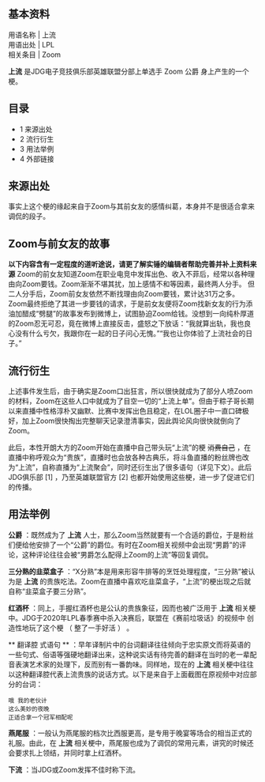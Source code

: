 **基本资料**  
---  
用语名称  |  上流   
用语出处  |  LPL   
相关条目  |  Zoom   
  
**上流** 是JDG电子竞技俱乐部英雄联盟分部上单选手  Zoom  公爵  身上产生的一个梗。

##  目录

  * 1  来源出处 
  * 2  流行衍生 
  * 3  用法举例 
  * 4  外部链接 

##  来源出处

事实上这个梗的缘起来自于Zoom与其前女友的感情纠葛，本身并不是很适合拿来调侃的段子。

Zoom与前女友的故事  
---  
**以下内容含有一定程度的道听途说，请更了解实锤的编辑者帮助完善并补上资料来源**
Zoom的前女友知道Zoom在职业电竞中发挥出色、收入不菲后，经常以各种理由向Zoom要钱。Zoom渐渐不堪其扰，加上感情不和等因素，最终两人分手。
但二人分手后，Zoom前女友依然不断找理由向Zoom要钱，累计达31万之多。Zoom最终拒绝了其进一步要钱的请求，于是前女友便将Zoom找新女友的行为添油加醋成“劈腿”的故事发布到微博上，试图胁迫Zoom给钱。没想到一向纯朴厚道的Zoom忍无可忍，竟在微博上直接反击，盛怒之下放话：“我就算出轨，我也良心没有什么亏欠，我跟你在一起的日子问心无愧。”“我也让你体验了上流社会的日子。”  
  
##  流行衍生

上述事件发生后，由于确实是Zoom口出狂言，所以很快就成为了部分人喷Zoom的材料，Zoom在这些人口中就成为了目空一切的“上流上单”。但由于粽子哥长期以来直播中性格淳朴又幽默、比赛中发挥出色且稳定，在LOL圈子中一直口碑极好，加上Zoom很快掏出完整聊天记录澄清事实，因此舆论风向很快就倒向了Zoom。

此后，本性开朗大方的Zoom开始在直播中自己带头玩“上流”的梗 ~~消费自己~~
，在直播中称呼观众为“贵族”，直播时也会放各种古典乐，将斗鱼直播的粉丝牌也改为“上流”，自称直播为“上流聚会”，同时还衍生出了很多语句（详见下文）。此后JDG俱乐部
[1]  ，乃至英雄联盟官方  [2]  也都开始使用这些梗，进一步了促进它们的传播。

##  用法举例

**公爵** ：既然成为了 **上流**
人士，那么Zoom当然就要有一个合适的爵位，于是粉丝们便给他安排了一个“公爵”的爵位。有时在Zoom相关视频中会出现“男爵”的评论，这种评论往往会被“男爵怎么配得上Zoom的上流”等回复调侃。

**三分熟的韭菜盒子** ：“X分熟”本是用来形容牛排等的烹饪处理程度，“三分熟”被认为是 **上流**
的贵族吃法。Zoom在直播中喜欢吃韭菜盒子，“上流”的梗出现之后就自称“韭菜盒子要三分熟”。

**红酒杯** ：同上，手握红酒杯也是公认的贵族象征，因而也被广泛用于 **上流**
相关梗中。JDG于2020年LPL春季赛中杀入决赛后，联盟在《赛前垃圾话》的视频中  创造性地玩了这个梗  （  整了一手好活  ）  。

** 翻译腔  式语句 **
：早年译制片中的台词翻译往往倾向于忠实原文而将英语的一些句式、俗语等强硬地翻译出来，这种说实话有待完善的翻译在当时的老一辈配音表演艺术家的处理下，反而别有一番韵味。同样地，现在的
**上流** 相关梗中往往以这种翻译腔代表上流贵族的说话方式。以下是来自于上面截图在原视频中对应部分的台词：

    
    
    哦 我的老伙计
    这么美妙的夜晚
    正适合拿一个冠军相配呢
    

**燕尾服** ：一般认为燕尾服的档次比西服更高，是专用于晚宴等场合的相当正式的礼服。由此，在 **上流**
相关梗中，燕尾服也成为了调侃的常用元素，讲究的时候还会要求扎上领结，并同时拿上红酒杯。

**下流** ：当JDG或Zoom发挥不佳时称下流。